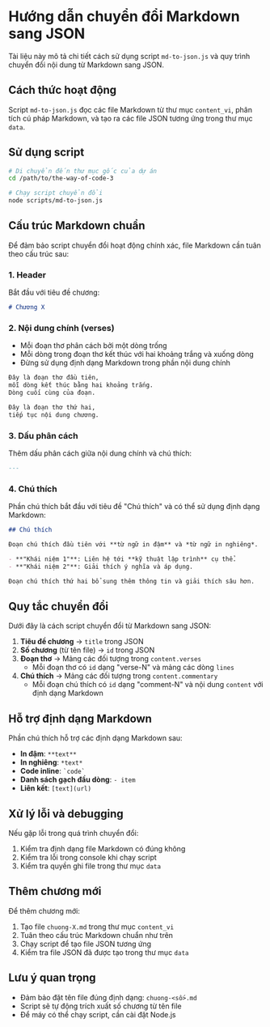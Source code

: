 # Hướng dẫn chuyển đổi Markdown sang JSON

Tài liệu này mô tả chi tiết cách sử dụng script `md-to-json.js` và quy trình chuyển đổi nội dung từ Markdown sang JSON.

## Cách thức hoạt động

Script `md-to-json.js` đọc các file Markdown từ thư mục `content_vi`, phân tích cú pháp Markdown, và tạo ra các file JSON tương ứng trong thư mục `data`.

## Sử dụng script

```bash
# Di chuyển đến thư mục gốc của dự án
cd /path/to/the-way-of-code-3

# Chạy script chuyển đổi
node scripts/md-to-json.js
```

## Cấu trúc Markdown chuẩn

Để đảm bảo script chuyển đổi hoạt động chính xác, file Markdown cần tuân theo cấu trúc sau:

### 1. Header

Bắt đầu với tiêu đề chương:

```markdown
# Chương X
```

### 2. Nội dung chính (verses)

- Mỗi đoạn thơ phân cách bởi một dòng trống
- Mỗi dòng trong đoạn thơ kết thúc với hai khoảng trắng và xuống dòng
- Đừng sử dụng định dạng Markdown trong phần nội dung chính

```markdown
Đây là đoạn thơ đầu tiên,  
mỗi dòng kết thúc bằng hai khoảng trắng.  
Dòng cuối cùng của đoạn.  

Đây là đoạn thơ thứ hai,  
tiếp tục nội dung chương.  
```

### 3. Dấu phân cách

Thêm dấu phân cách giữa nội dung chính và chú thích:

```markdown
---  
```

### 4. Chú thích

Phần chú thích bắt đầu với tiêu đề "Chú thích" và có thể sử dụng định dạng Markdown:

```markdown
## Chú thích  

Đoạn chú thích đầu tiên với **từ ngữ in đậm** và *từ ngữ in nghiêng*.  

- **"Khái niệm 1"**: Liên hệ tới **kỹ thuật lập trình** cụ thể.
- **"Khái niệm 2"**: Giải thích ý nghĩa và áp dụng.

Đoạn chú thích thứ hai bổ sung thêm thông tin và giải thích sâu hơn.
```

## Quy tắc chuyển đổi

Dưới đây là cách script chuyển đổi từ Markdown sang JSON:

1. **Tiêu đề chương** → `title` trong JSON
2. **Số chương** (từ tên file) → `id` trong JSON
3. **Đoạn thơ** → Mảng các đối tượng trong `content.verses`
   - Mỗi đoạn thơ có `id` dạng "verse-N" và mảng các dòng `lines`
4. **Chú thích** → Mảng các đối tượng trong `content.commentary`
   - Mỗi đoạn chú thích có `id` dạng "comment-N" và nội dung `content` với định dạng Markdown

## Hỗ trợ định dạng Markdown

Phần chú thích hỗ trợ các định dạng Markdown sau:

- **In đậm**: `**text**`
- **In nghiêng**: `*text*`
- **Code inline**: `` `code` ``
- **Danh sách gạch đầu dòng**: `- item`
- **Liên kết**: `[text](url)`

## Xử lý lỗi và debugging

Nếu gặp lỗi trong quá trình chuyển đổi:

1. Kiểm tra định dạng file Markdown có đúng không
2. Kiểm tra lỗi trong console khi chạy script
3. Kiểm tra quyền ghi file trong thư mục `data`

## Thêm chương mới

Để thêm chương mới:

1. Tạo file `chuong-X.md` trong thư mục `content_vi`
2. Tuân theo cấu trúc Markdown chuẩn như trên
3. Chạy script để tạo file JSON tương ứng
4. Kiểm tra file JSON đã được tạo trong thư mục `data`

## Lưu ý quan trọng

- Đảm bảo đặt tên file đúng định dạng: `chuong-<số>.md`
- Script sẽ tự động trích xuất số chương từ tên file
- Để máy có thể chạy script, cần cài đặt Node.js

